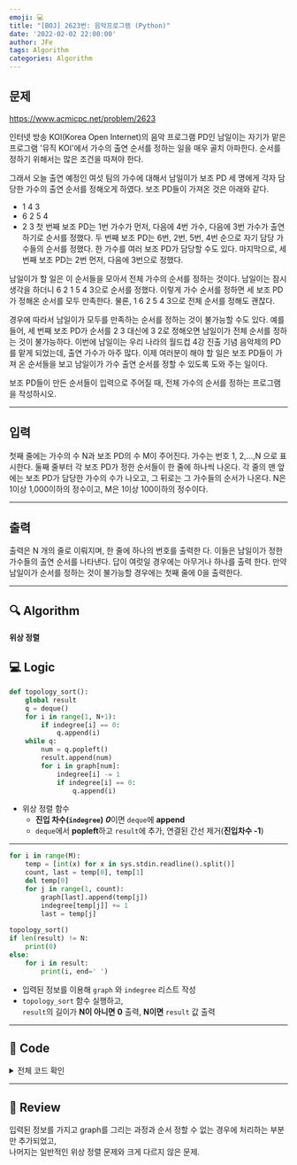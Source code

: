 ```yaml
---
emoji: 💻
title: "[BOJ] 2623번: 음악프로그램 (Python)"
date: '2022-02-02 22:00:00'
author: JFe
tags: Algorithm
categories: Algorithm
---
```


## 문제
https://www.acmicpc.net/problem/2623

인터넷 방송 KOI(Korea Open Internet)의 음악 프로그램 PD인 남일이는 자기가 맡은 프로그램 '뮤직 KOI'에서 가수의 출연 순서를 정하는 일을 매우 골치 아파한다. 순서를 정하기 위해서는 많은 조건을 따져야 한다.

그래서 오늘 출연 예정인 여섯 팀의 가수에 대해서 남일이가 보조 PD 세 명에게 각자 담당한 가수의 출연 순서를 정해오게 하였다. 보조 PD들이 가져온 것은 아래와 같다.

* 1 4 3
* 6 2 5 4
* 2 3
첫 번째 보조 PD는 1번 가수가 먼저, 다음에 4번 가수, 다음에 3번 가수가 출연하기로 순서를 정했다. 두 번째 보조 PD는 6번, 2번, 5번, 4번 순으로 자기 담당 가수들의 순서를 정했다. 한 가수를 여러 보조 PD가 담당할 수도 있다. 마지막으로, 세 번째 보조 PD는 2번 먼저, 다음에 3번으로 정했다.

남일이가 할 일은 이 순서들을 모아서 전체 가수의 순서를 정하는 것이다. 남일이는 잠시 생각을 하더니 6 2 1 5 4 3으로 순서를 정했다. 이렇게 가수 순서를 정하면 세 보조 PD가 정해온 순서를 모두 만족한다. 물론, 1 6 2 5 4 3으로 전체 순서를 정해도 괜찮다.

경우에 따라서 남일이가 모두를 만족하는 순서를 정하는 것이 불가능할 수도 있다. 예를 들어, 세 번째 보조 PD가 순서를 2 3 대신에 3 2로 정해오면 남일이가 전체 순서를 정하는 것이 불가능하다. 이번에 남일이는 우리 나라의 월드컵 4강 진출 기념 음악제의 PD를 맡게 되었는데, 출연 가수가 아주 많다. 이제 여러분이 해야 할 일은 보조 PD들이 가져 온 순서들을 보고 남일이가 가수 출연 순서를 정할 수 있도록 도와 주는 일이다.

보조 PD들이 만든 순서들이 입력으로 주어질 때, 전체 가수의 순서를 정하는 프로그램을 작성하시오.

---

## 입력  
첫째 줄에는 가수의 수 N과 보조 PD의 수 M이 주어진다. 가수는 번호 1, 2,…,N 으로 표시한다. 둘째 줄부터 각 보조 PD가 정한 순서들이 한 줄에 하나씩 나온다. 각 줄의 맨 앞에는 보조 PD가 담당한 가수의 수가 나오고, 그 뒤로는 그 가수들의 순서가 나온다. N은 1이상 1,000이하의 정수이고, M은 1이상 100이하의 정수이다.

---

## 출력  
출력은 N 개의 줄로 이뤄지며, 한 줄에 하나의 번호를 출력한 다. 이들은 남일이가 정한 가수들의 출연 순서를 나타낸다. 답이 여럿일 경우에는 아무거나 하나를 출력 한다. 만약 남일이가 순서를 정하는 것이 불가능할 경우에는 첫째 줄에 0을 출력한다.

---

## 🔍 Algorithm
**위상 정렬**

## 💻 Logic

```Python
def topology_sort():
    global result
    q = deque()
    for i in range(1, N+1):
        if indegree[i] == 0:
            q.append(i)
    while q:
        num = q.popleft()
        result.append(num)
        for i in graph[num]:
            indegree[i] -= 1
            if indegree[i] == 0:
                q.append(i)
```

- 위상 정렬 함수  
  - **진입 차수(`indegree`)** ***0***이면 `deque`에 **append**  
  - `deque`에서 **popleft**하고 `result`에 추가, 연결된 간선 제거(**진입차수 -1**)  

---


```Python
for i in range(M):
    temp = [int(x) for x in sys.stdin.readline().split()]
    count, last = temp[0], temp[1]
    del temp[0]
    for j in range(1, count):
        graph[last].append(temp[j])
        indegree[temp[j]] += 1
        last = temp[j]
        
topology_sort()
if len(result) != N:
    print(0)
else:
    for i in result:
        print(i, end=' ')
```

- 입력된 정보를 이용해 `graph` 와 `indegree` 리스트 작성  
- `topology_sort` 함수 실행하고,  
  `result`의 길이가 **N이 아니면** **0** 출력, **N이면** `result` 값 출력  


---

## 🧩 Code
<details><summary>전체 코드 확인</summary>

```Python
import sys
from collections import deque
N, M = map(int, sys.stdin.readline().split())
graph = [[] for _ in range(N+1)]
indegree = [0 for _ in range(N+1)]
result = []
for i in range(M):
    temp = [int(x) for x in sys.stdin.readline().split()]
    count, last = temp[0], temp[1]
    del temp[0]
    for j in range(1, count):
        graph[last].append(temp[j])
        indegree[temp[j]] += 1
        last = temp[j]

def topology_sort():
    global result
    q = deque()
    for i in range(1, N+1):
        if indegree[i] == 0:
            q.append(i)
    while q:
        num = q.popleft()
        result.append(num)
        for i in graph[num]:
            indegree[i] -= 1
            if indegree[i] == 0:
                q.append(i)
topology_sort()
if len(result) != N:
    print(0)
else:
    for i in result:
        print(i, end=' ')
```
</details>

---

## 📝 Review

입력된 정보를 가지고 graph를 그리는 과정과 순서 정할 수 없는 경우에 처리하는 부분만 추가되었고,  
나머지는 일반적인 위상 정렬 문제와 크게 다르지 않은 문제.


```toc
```